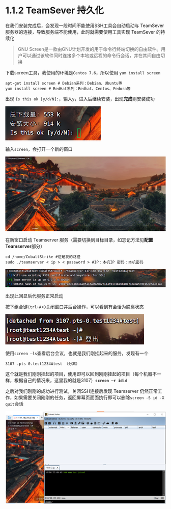 # 1.1.2 TeamSever 持久化

在我们安装完成后，会发现一段时间不能使用SSH工具会自动启动与 TeamSever 服务器的连接，导致服务端不能使用，此时就需要使用工具实现 TeamSever 的持续化

> GNU Screen是一款由GNU计划开发的用于命令行终端切换的自由软件。用户可以通过该软件同时连接多个本地或远程的命令行会话，并在其间自由切换

下载screen工具，我使用的环境是`Centos 7.6`，所以使用 `yum install screen`

```
apt-get install screen # Debian系列：Debian、Ubuntu等
yum install screen # RedHat系列：Redhat、Centos、Fedora等
```

出现 `Is this ok [y/d/N]:`，输入`y`，进入后继续安装，出现**完成**则安装成功

![](https://raw.githubusercontent.com/XXC385/pic-club/main/Untitled%209.png)

输入`screen`，会打开一个新的窗口

![](https://raw.githubusercontent.com/XXC385/pic-club/main/Untitled%2010.png)

在新窗口启动 Teamserver 服务（需要切换到目标目录，如忘记方法见**配置Teamserver**部分）

```
cd /home/CobaltStrike #这是我的路径
sudo ./teamserver < ip > < password > #IP：本机IP 密码：本机密码
```

![](https://raw.githubusercontent.com/XXC385/pic-club/main/Untitled%2011.png)

出现此回显后代服务正常启动

按下组合键`Ctrl+A+D`关闭窗口并后台操作，可以看到有会话为脱离状态

![](https://raw.githubusercontent.com/XXC385/pic-club/main/Untitled%2012.png)

使用`screen –ls`查看后台会议，也就是我们刚挂起来的服务，发现有一个

```
3107 .pts-0.test1234Atest （分离）
```

这个就是我们刚刚挂起的项目，使用即可以回到刚刚挂起的项目（每个机器不一样，根据自己的情况来，这里我的就是3107）**`screen –r id`**`id`

之后对我们刚刚的成功进行测试，关闭SSH连接后发现 Teamserver 仍然正常工作，如果需要关闭刚刚的任务，返回屏幕页面面执行即可以删除`screen -S id -X quit`会话

![](https://raw.githubusercontent.com/XXC385/pic-club/main/Untitled%2013.png)
